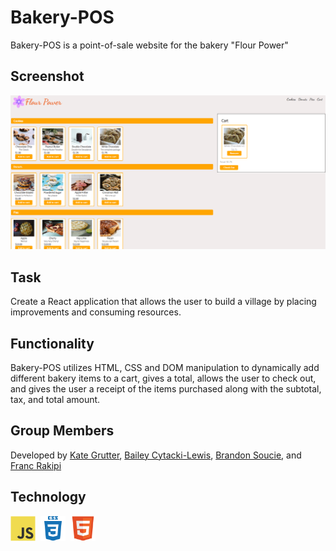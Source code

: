 # Bakery-POS

Bakery-POS is a point-of-sale website for the bakery "Flour Power"

## Screenshot

![Bakery-POS](./assets/BakeryPOSScreenshot.png)

## Task

Create a React application that allows the user to build a village by placing improvements and consuming resources.

## Functionality

Bakery-POS utilizes HTML, CSS and DOM manipulation to dynamically add different bakery items to a cart, gives a total, allows the user to check out, and gives the user a receipt of the items purchased along with the subtotal, tax, and total amount.

## Group Members
Developed by [Kate Grutter](https://github.com/KateGrutter), [Bailey Cytacki-Lewis](https://github.com/baileycytackilewis), [Brandon Soucie](https://github.com/TheAbbott23), and [Franc Rakipi](https://github.com/Francr99)


## Technology

<img src="https://github.com/devicons/devicon/blob/master/icons/javascript/javascript-original.svg" title="JavaScript" alt="JavaScript" width="40" height="40"/>&nbsp;
  <img src="https://github.com/devicons/devicon/blob/master/icons/css3/css3-plain-wordmark.svg"  title="CSS3" alt="CSS" width="40" height="40"/>&nbsp;
  <img src="https://github.com/devicons/devicon/blob/master/icons/html5/html5-original.svg" title="HTML5" alt="HTML" width="40" height="40"/>&nbsp;
